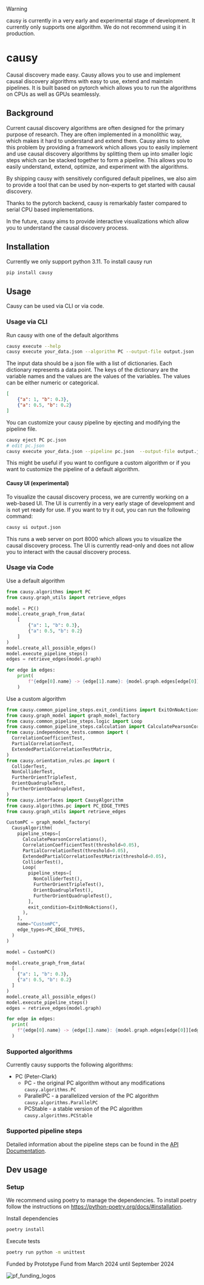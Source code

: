 > [!WARNING]
> causy is currently in a very early and experimental stage of development. It currently only supports one algorithm. We do not recommend using it in production.
# causy

Causal discovery made easy. Causy allows you to use and implement causal discovery algorithms with easy to use, extend and maintain pipelines. It is built based on pytorch which allows you to run the algorithms on CPUs as well as GPUs seamlessly.

## Background

Current causal discovery algorithms are often designed for the primary purpose of research. They are often implemented in a monolithic way, which makes it hard to understand and extend them. Causy aims to solve this problem by providing a framework which allows you to easily implement and use causal discovery algorithms by splitting them up into smaller logic steps which can be stacked together to form a pipeline. This allows you to easily understand, extend, optimize, and experiment with the algorithms.

By shipping causy with sensitively configured default pipelines, we also aim to provide a tool that can be used by non-experts to get started with causal discovery.

Thanks to the pytorch backend, causy is remarkably faster compared to serial CPU based implementations. 

In the future, causy aims to provide interactive visualizations which allow you to understand the causal discovery process.

## Installation
Currently we only support python 3.11. To install causy run
```bash
pip install causy
```

## Usage
Causy can be used via CLI or via code. 

### Usage via CLI

Run causy with one of the default algorithms
```bash
causy execute --help
causy execute your_data.json --algorithm PC --output-file output.json
```

The input data should be a json file with a list of dictionaries. Each dictionary represents a data point. The keys of the dictionary are the variable names and the values are the values of the variables. The values can be either numeric or categorical. 

```json
[
    {"a": 1, "b": 0.3},
    {"a": 0.5, "b": 0.2}
]
```

You can customize your causy pipeline by ejecting and modifying the pipeline file.
```bash
causy eject PC pc.json
# edit pc.json
causy execute your_data.json --pipeline pc.json  --output-file output.json
```

This might be useful if you want to configure a custom algorithm or if you want to customize the pipeline of a default algorithm.

#### Causy UI (experimental)
To visualize the causal discovery process, we are currently working on a web-based UI. The UI is currently in a very early stage of development and is not yet ready for use. If you want to try it out, you can run the following command:
```bash
causy ui output.json
```
This runs a web server on port 8000 which allows you to visualize the causal discovery process. The UI is currently read-only and does not allow you to interact with the causal discovery process.


### Usage via Code

Use a default algorithm

```python
from causy.algorithms import PC
from causy.graph_utils import retrieve_edges

model = PC()
model.create_graph_from_data(
    [
        {"a": 1, "b": 0.3},
        {"a": 0.5, "b": 0.2}
    ]
)
model.create_all_possible_edges()
model.execute_pipeline_steps()
edges = retrieve_edges(model.graph)

for edge in edges:
    print(
        f"{edge[0].name} -> {edge[1].name}: {model.graph.edges[edge[0]][edge[1]]}"
    )

```

Use a custom algorithm

```python
from causy.common_pipeline_steps.exit_conditions import ExitOnNoActions
from causy.graph_model import graph_model_factory
from causy.common_pipeline_steps.logic import Loop
from causy.common_pipeline_steps.calculation import CalculatePearsonCorrelations
from causy.independence_tests.common import (
  CorrelationCoefficientTest,
  PartialCorrelationTest,
  ExtendedPartialCorrelationTestMatrix,
)
from causy.orientation_rules.pc import (
  ColliderTest,
  NonColliderTest,
  FurtherOrientTripleTest,
  OrientQuadrupleTest,
  FurtherOrientQuadrupleTest,
)
from causy.interfaces import CausyAlgorithm
from causy.algorithms.pc import PC_EDGE_TYPES
from causy.graph_utils import retrieve_edges

CustomPC = graph_model_factory(
  CausyAlgorithm(
    pipeline_steps=[
      CalculatePearsonCorrelations(),
      CorrelationCoefficientTest(threshold=0.05),
      PartialCorrelationTest(threshold=0.05),
      ExtendedPartialCorrelationTestMatrix(threshold=0.05),
      ColliderTest(),
      Loop(
        pipeline_steps=[
          NonColliderTest(),
          FurtherOrientTripleTest(),
          OrientQuadrupleTest(),
          FurtherOrientQuadrupleTest(),
        ],
        exit_condition=ExitOnNoActions(),
      ),
    ],
    name="CustomPC",
    edge_types=PC_EDGE_TYPES,
  )
)

model = CustomPC()

model.create_graph_from_data(
  [
    {"a": 1, "b": 0.3},
    {"a": 0.5, "b": 0.2}
  ]
)
model.create_all_possible_edges()
model.execute_pipeline_steps()
edges = retrieve_edges(model.graph)

for edge in edges:
  print(
    f"{edge[0].name} -> {edge[1].name}: {model.graph.edges[edge[0]][edge[1]]}"
  )
```

### Supported algorithms
Currently causy supports the following algorithms:
- PC (Peter-Clark)
  - PC - the original PC algorithm without any modifications ```causy.algorithms.PC```
  - ParallelPC - a parallelized version of the PC algorithm ```causy.algorithms.ParallelPC```
  - PCStable - a stable version of the PC algorithm ```causy.algorithms.PCStable```
### Supported pipeline steps
Detailed information about the pipeline steps can be found in the [API Documentation](https://causy-dev.github.io/causy/causy.html).

## Dev usage

### Setup
We recommend using poetry to manage the dependencies. To install poetry follow the instructions on https://python-poetry.org/docs/#installation.

Install dependencies
```bash
poetry install
```

Execute tests
```bash
poetry run python -m unittest
```
Funded by Prototype Fund from March 2024 until September 2024

![pf_funding_logos](https://github.com/causy-dev/causy/assets/94297994/4d8e4b18-dbe0-4549-bf7e-71f8bd24fdac)
